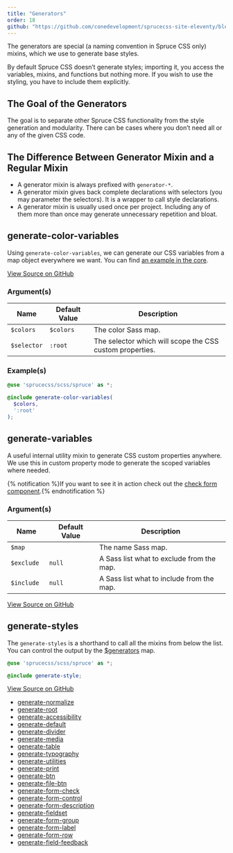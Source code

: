 ```yaml
---
title: "Generators"
order: 18
github: "https://github.com/conedevelopment/sprucecss-site-eleventy/blob/main/src/docs/elements/generators.md"
---
```


<p class="lead">The generators are special (a naming convention in Spruce CSS only) mixins, which we use to generate base styles.</p>

By default Spruce CSS doesn’t generate styles; importing it, you access the variables, mixins, and functions but nothing more. If you wish to use the styling, you have to include them explicitly.

## The Goal of the Generators

The goal is to separate other Spruce CSS functionality from the style generation and modularity. There can be cases where you don’t need all or any of the given CSS code.

## The Difference Between Generator Mixin and a Regular Mixin

- A generator mixin is always prefixed with `generator-*`.
- A generator mixin gives back complete declarations with selectors (you may parameter the selectors). It is a wrapper to call style declarations.
- A generator mixin is usually used once per project. Including any of them more than once may generate unnecessary repetition and bloat.

## generate-color-variables

Using `generate-color-variables`, we can generate our CSS variables from a map object everywhere we want. You can find [an example in the core](https://github.com/conedevelopment/sprucecss/blob/main/scss/element/_root.scss#L7).

[View Source on GitHub](https://github.com/conedevelopment/sprucecss/blob/main/scss/mixin/_color.scss#L4)

### Argument(s)

| Name                  | Default Value          | Description                                                |
|-----------------------|------------------------|------------------------------------------------------------|
| `$colors`             | `$colors`              | The color Sass map.                                        |
| `$selector`           | `:root`                | The selector which will scope the CSS custom properties.   |

### Example(s)

```scss
@use 'sprucecss/scss/spruce' as *;

@include generate-color-variables(
  $colors,
  ':root'
);

```

## generate-variables

A useful internal utility mixin to generate CSS custom properties anywhere. We use this in custom property mode to generate the scoped variables where needed.

{% notification %}If you want to see it in action check out the <a href="https://github.com/conedevelopment/sprucecss/blob/main/scss/form/_check.scss#L14">check form component</a>.{% endnotification %}

### Argument(s)

| Name                  | Default Value          | Description                                                |
|-----------------------|------------------------|------------------------------------------------------------|
| `$map`                |                        | The name Sass map.                                         |
| `$exclude`            | `null`                 | A Sass list what to exclude from the map.                  |
| `$include `           | `null`                 | A Sass list what to include from the map.                  |

[View Source on GitHub](https://github.com/conedevelopment/sprucecss/blob/main/scss/mixin/_variables.scss)

## generate-styles

The `generate-styles` is a shorthand to call all the mixins from below the list. You can control the output by the [$generators](/docs/sass/variables/#generators) map.

```scss
@use 'sprucecss/scss/spruce' as *;

@include generate-style;
```

[View Source on GitHub](https://github.com/conedevelopment/sprucecss/blob/main/scss/mixin/_generator.scss)

- [generate-normalize](https://github.com/conedevelopment/sprucecss/blob/main/scss/plugin/_normalize.scss)
- [generate-root](https://github.com/conedevelopment/sprucecss/blob/main/scss/element/_root.scss)
- [generate-accessibility](https://github.com/conedevelopment/sprucecss/blob/main/scss/element/_accessibility.scss)
- [generate-default](https://github.com/conedevelopment/sprucecss/blob/main/scss/element/_default.scss)
- [generate-divider](https://github.com/conedevelopment/sprucecss/blob/main/scss/element/_divider.scss)
- [generate-media](https://github.com/conedevelopment/sprucecss/blob/main/scss/element/_media.scss)
- [generate-table](https://github.com/conedevelopment/sprucecss/blob/main/scss/element/_table.scss)
- [generate-typography](https://github.com/conedevelopment/sprucecss/blob/main/scss/element/_typography.scss)
- [generate-utilities](https://github.com/conedevelopment/sprucecss/blob/main/scss/element/_utilities.scss)
- [generate-print](https://github.com/conedevelopment/sprucecss/blob/main/scss/print/_index.scss)
- [generate-btn](https://github.com/conedevelopment/sprucecss/blob/main/scss/form/_button.scss)
- [generate-file-btn](https://github.com/conedevelopment/sprucecss/blob/main/scss/form/_file.scss)
- [generate-form-check](https://github.com/conedevelopment/sprucecss/blob/main/scss/form/_check.scss)
- [generate-form-control](https://github.com/conedevelopment/sprucecss/blob/main/scss/form/_control.scss)
- [generate-form-description](https://github.com/conedevelopment/sprucecss/blob/main/scss/form/_description.scss)
- [generate-fieldset](https://github.com/conedevelopment/sprucecss/blob/main/scss/form/_fieldset.scss)
- [generate-form-group](https://github.com/conedevelopment/sprucecss/blob/main/scss/form/_group.scss)
- [generate-form-label](https://github.com/conedevelopment/sprucecss/blob/main/scss/form/_label.scss)
- [generate-form-row](https://github.com/conedevelopment/sprucecss/blob/main/scss/form/_row.scss)
- [generate-field-feedback](https://github.com/conedevelopment/sprucecss/blob/main/scss/form/_validation.scss)
